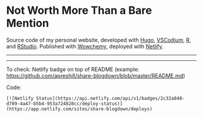 
# Not Worth More Than a Bare Mention

Source code of my personal website, developed with [Hugo](https://themes.gohugo.io/), [VSCodium](https://vscodium.com/), [R](https://cran.r-project.org/), and [RStudio](https://rstudio.com/). Published with [Wowchemy](https://wowchemy.com/), deployed with [Netlify](https://www.netlify.com/).

***
***




To check: Netlify badge on top of README (example: https://github.com/apreshill/share-blogdown/blob/master/README.md)

Code:
```
[![Netlify Status](https://api.netlify.com/api/v1/badges/2c32a840-d789-4a47-b5b4-953a724828cc/deploy-status)](https://app.netlify.com/sites/share-blogdown/deploys)
```
